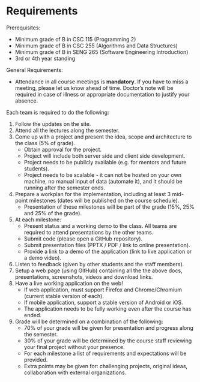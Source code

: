 # Requirements

Prerequisites:

- Minimum grade of B in CSC 115 (Programming 2)
- Minimum grade of B in CSC 255 (Algorithms and Data Structures)
- Minimum grade of B in SENG 265 (Software Engineering Introduction)
- 3rd or 4th year standing

General Requirements:

- Attendance in all course meetings is **mandatory**. If you have to miss a meeting, please let us know ahead of time. Doctor’s note will be required in case of illness or appropriate documentation to justify your absence.

Each team is required to do the following:

1. Follow the updates on the site.
2. Attend all the lectures along the semester.
3. Come up with a project and present the idea, scope and architecture to the class (5% of grade).
    - Obtain approval for the project.
    - Project will include both server side and client side development.
    - Project needs to be publicly available (e.g. for mentors and future students).
    - Project needs to be scalable - it can not be hosted on your own machine, no manual input of data (automate it), and it should be running after the semester ends.
4. Prepare a workplan for the implementation, including at least 3 mid-point milestones (dates will be published on the course schedule).
    - Presentation of these milestones will be part of the grade (15%, 25% and 25% of the grade).
5. At each milestone:
    - Present status and a working demo to the class. All teams are required to attend presentations by the other teams.
    - Submit code (please open a GitHub repository).
    - Submit presentation files (PPTX / PDF / link to online presentation).
    - Provide a link to a demo of the application (link to live application or a demo video).
6. Listen to feedback (given by other students and the staff members).
7. Setup a web page (using GitHub) containing all the the above docs, presentations, screenshots, videos and download links.
8. Have a live working application on the web!
    - If web application, must support Firefox and Chrome/Chromium (current stable version of each).
    - If mobile application, support a stable version of Android or iOS.
    - The application needs to be fully working even after the course has ended.
9. Grade will be determined on a combination of the following:
    - 70% of your grade will be given for presentation and progress along the semester.
    - 30% of your grade will be determined by the course staff reviewing your final project without your presence.
    - For each milestone a list of requirements and expectations will be provided.
    - Extra points may be given for: challenging projects, original ideas, collaboration with external organizations.
